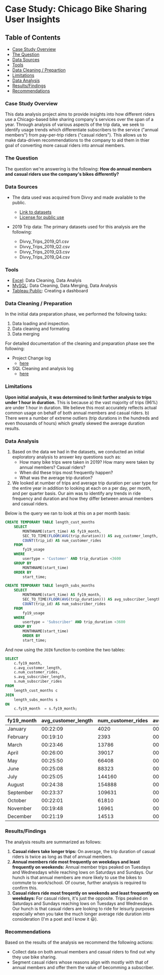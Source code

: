 # Case Study: Chicago Bike Sharing User Insights

## Table of Contents

- [Case Study Overview](#case-study-overview)
- [The Question](#the-question)
- [Data Sources](#data-sources)
- [Tools](#tools)
- [Data Cleaning / Prepartion](#datacleaningprepartion)
- [Limitations](#limitations)
- [Data Analysis](#data-analysis)
- [Results/Findings](#results/findings)
- [Recommendations](#recommendations)

### Case Study Overview

This data analysis project aims to provide insights into how different riders use a Chicago-based bike sharing company's services over the span of a year. Through analysis of various aspects of the trip data, we seek to identify usage trends which differentiate subscribers to the service ("annual members") from pay-per-trip riders ("casual riders"). This allows us to make data-driven recommendations to the company to aid them in thier goal of converting more casual riders into annual members.

### The Question

The question we're answering is the following: **How do annual members and casual riders use the company's bikes differently?**

### Data Sources

- The data used was acquired from Divvy and made available to the public. 
  - [Link to datasets](https://divvy-tripdata.s3.amazonaws.com/index.html)
  - [License for public use](https://divvybikes.com/data-license-agreement) 

- 2019 Trip data: The primary datasets used for this analysis are the following:
  - Divvy_Trips_2019_Q1.csv
  - Divvy_Trips_2019_Q2.csv
  - Divvy_Trips_2019_Q3.csv
  - Divvy_Trips_2019_Q4.csv

### Tools

- [Excel](https://www.office.com/?auth=1): Data Cleaning, Data Analyis
- [MySQL](https://www.mysql.com/): Data Cleaning, Data Merging, Data Analysis
- [Tableau Public](https://public.tableau.com/app/discover): Creating a dashboard

### Data Cleaning / Preparation
In the initial data preparation phase, we performed the following tasks:
1. Data loading and inspection.
2. Data cleaning and formating
3. Data merging

For detailed documentation of the cleaning and preparation phase see the following:
- Project Change log
  - [here](Cyclistic_Bike_Users.docx)
- SQL Cleaning and analysis log
  - [here](SQL_Analysis.md)

### Limitations

**Upon initial analysis, it was determined to limit further analysis to trips under 1 hour in duration.** This is because a) the vast majority of trips (96%) are under 1 hour in duration. We believe this most accurately reflects actual common usage on behalf of both annual members and casual riders. b) There were a number of extreme outliers (trip durations in the hundreds and even thousands of hours) which greatly skewed the average duration results. 

### Data Analysis 

1. Based on the data we had in the datasets, we conducted an initial exploratory analysis to answer key questions such as:
   - How many bike trips were taken in 2019? How many were taken by annual members? Casual riders?
   - When did these trips most frequently happen?
   - What was the average trip duration?
2. We looked at number of trips and average trip duration per user type for the entire year in addition to looking at each on a per day, per month, and per quarter basis. Our aim was to identify any trends in ride frequency and duration and how they differ between annual members and casual riders.

Below is the query we ran to look at this on a per month basis: 
```sql
CREATE TEMPORARY TABLE length_cust_months
	SELECT
		MONTHNAME(start_time) AS fy19_month,
		SEC_TO_TIME(FLOOR(AVG(trip_duration))) AS avg_customer_length,
		COUNT(trip_id) AS num_customer_rides
	FROM
		fy19_usage 
	WHERE
		usertype = 'Customer' AND trip_duration <3600
	GROUP BY
		MONTHNAME(start_time)
	ORDER BY
		start_time; 
```
```sql
CREATE TEMPORARY TABLE length_subs_months
	SELECT
		MONTHNAME(start_time) AS fy19_month,
		SEC_TO_TIME(FLOOR(AVG(trip_duration))) AS avg_subscriber_length,
		COUNT(trip_id) AS num_subscriber_rides
	FROM
		fy19_usage 
	WHERE
		usertype = 'Subscriber' AND trip_duration <3600
	GROUP BY
		MONTHNAME(start_time)
    	ORDER BY
		start_time;
  ```
And now using the `JOIN` function to combine the two tables:
```sql
SELECT
	c.fy19_month,
	c.avg_customer_length,
	c.num_customer_rides,
	s.avg_subscriber_length,
	s.num_subscriber_rides
FROM
	length_cust_months c 
JOIN
	length_subs_months s
ON
	c.fy19_month  = s.fy19_month; 
```
|fy19_month|avg_customer_length|num_customer_rides|avg_subscriber_length|num_subscriber_rides|
|----------|-------------------|------------------|---------------------|--------------------|
|January|00:22:09|4020|00:10:29|98189|
|February|00:19:10|2393|00:10:14|93131|
|March|00:23:46|13786|00:10:48|149272|
|April|00:26:00|39017|00:11:53|216713|
|May|00:25:50|66408|00:12:32|284460|
|June|00:25:08|88323|00:13:09|307666|
|July|00:25:05|144160|00:13:36|379475|
|August|00:24:38|154888|00:13:17|401473|
|September|00:23:37|109631|00:12:41|362694|
|October|00:22:01|61810|00:11:33|299956|
|November|00:19:48|16961|00:10:37|158102|
|December|00:21:19|14513|00:10:33|138369|


### Results/Findings

The analysis results are summarized as follows:
1. **Casual riders take longer trips:** On average, the trip duration of casual riders is twice as long as that of annual members.
2. **Annual members ride most frequently on weekdays and least frequently on weekends:** Annual member trips peaked on Tuesdays and Wednesdays while reaching lows on Saturdays and Sundays. Our hunch is that annual members are more likely to use the bikes to commute to work/school. Of course, further analysis is required to confirm this. 
3. **Casual riders ride most freqently on weekends and least frequently on weekdays:** For casual riders, it's just the opposite. Trips peaked on Saturdays and Sundays reaching lows on Tuesdays and Wednesdays. Our hunch is that casual riders are looking to ride for leisurly purposes especially when you take the much longer average ride duration into consideration (I'm a poet and I know it 😃).

### Recommendations

Based on the results of the analysis we recommend the following actions:
- Collect data on both annual members and casual riders to find out why they use bike sharing.
- Segment casual riders whose reasons align with mostly with that of annual members and offer them the value of becomming a subscriber. 






